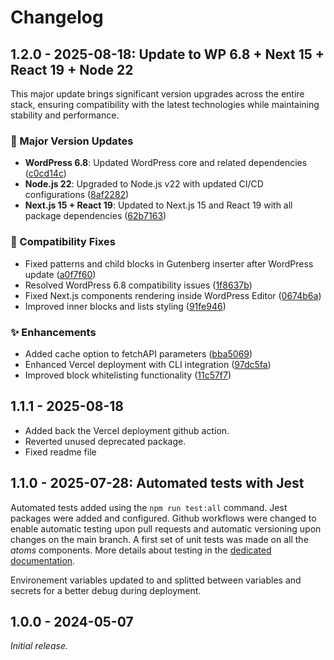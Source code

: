 # Changelog

## 1.2.0 - 2025-08-18: Update to WP 6.8 + Next 15 + React 19 + Node 22

This major update brings significant version upgrades across the entire stack, ensuring compatibility with the latest technologies while maintaining stability and performance.

### 🚀 Major Version Updates

- **WordPress 6.8**: Updated WordPress core and related dependencies ([c0cd14c](https://github.com/superhuit-agency/superstack_test/commit/c0cd14c))
- **Node.js 22**: Upgraded to Node.js v22 with updated CI/CD configurations ([8af2282](https://github.com/superhuit-agency/superstack_test/commit/8af2282))
- **Next.js 15 + React 19**: Updated to Next.js 15 and React 19 with all package dependencies ([62b7163](https://github.com/superhuit-agency/superstack_test/commit/62b7163))

### 🐛 Compatibility Fixes

- Fixed patterns and child blocks in Gutenberg inserter after WordPress update ([a0f7f60](https://github.com/superhuit-agency/superstack_test/commit/a0f7f60))
- Resolved WordPress 6.8 compatibility issues ([1f8637b](https://github.com/superhuit-agency/superstack_test/commit/1f8637b))
- Fixed Next.js components rendering inside WordPress Editor ([0674b6a](https://github.com/superhuit-agency/superstack_test/commit/0674b6a))
- Improved inner blocks and lists styling ([91fe946](https://github.com/superhuit-agency/superstack_test/commit/91fe946))

### ✨ Enhancements

- Added cache option to fetchAPI parameters ([bba5069](https://github.com/superhuit-agency/superstack_test/commit/bba5069))
- Enhanced Vercel deployment with CLI integration ([97dc5fa](https://github.com/superhuit-agency/superstack_test/commit/97dc5fa))
- Improved block whitelisting functionality ([11c57f7](https://github.com/superhuit-agency/superstack_test/commit/11c57f7))

## 1.1.1 - 2025-08-18

- Added back the Vercel deployment github action.
- Reverted unused deprecated package.
- Fixed readme file

## 1.1.0 - 2025-07-28: Automated tests with Jest

Automated tests added using the `npm run test:all` command. Jest packages were added and configured.
Github workflows were changed to enable automatic testing upon pull requests and automatic versioning upon changes on the main branch.
A first set of unit tests was made on all the _atoms_ components. More details about testing in the [dedicated documentation](./docs/automation/tests.md).

Environement variables updated to and splitted between variables and secrets for a better debug during deployment.

## 1.0.0 - 2024-05-07

_Initial release._
